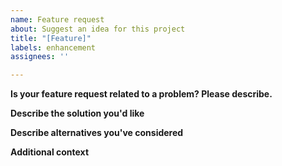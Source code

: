 ```yaml
---
name: Feature request
about: Suggest an idea for this project
title: "[Feature]"
labels: enhancement
assignees: ''

---
```


**Is your feature request related to a problem? Please describe.**


**Describe the solution you'd like**


**Describe alternatives you've considered**


**Additional context**


